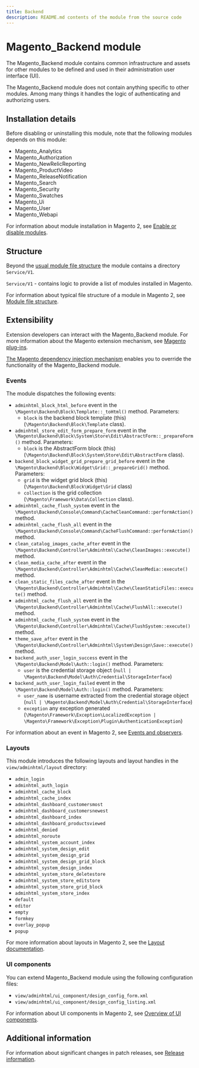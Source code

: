 ```yaml
---
title: Backend
description: README.md contents of the module from the source code
---
```


# Magento_Backend module

The Magento_Backend module contains common infrastructure and assets for other modules to be defined and used in their
administration user interface (UI).

The Magento_Backend module does not contain anything specific to other modules. Among many things it handles the logic of authenticating and authorizing users.

## Installation details

Before disabling or uninstalling this module, note that the following modules depends on this module:

- Magento_Analytics
- Magento_Authorization
- Magento_NewRelicReporting
- Magento_ProductVideo
- Magento_ReleaseNotification
- Magento_Search
- Magento_Security
- Magento_Swatches
- Magento_Ui
- Magento_User
- Magento_Webapi

For information about module installation in Magento 2, see [Enable or disable modules](https://devdocs.magento.com/guides/v2.4/install-gde/install/cli/install-cli-subcommands-enable.html).

## Structure

Beyond the [usual module file structure](https://devdocs.magento.com/guides/v2.4/architecture/archi_perspectives/components/modules/mod_intro.html) the module contains a directory `Service/V1`.

`Service/V1` - contains logic to provide a list of modules installed in Magento.

For information about typical file structure of a module in Magento 2, see [Module file structure](https://devdocs.magento.com/guides/v2.4/extension-dev-guide/build/module-file-structure.html#module-file-structure).

## Extensibility

Extension developers can interact with the Magento_Backend module. For more information about the Magento extension mechanism, see [Magento plug-ins](https://devdocs.magento.com/guides/v2.4/extension-dev-guide/plugins.html).

[The Magento dependency injection mechanism](https://devdocs.magento.com/guides/v2.4/extension-dev-guide/depend-inj.html) enables you to override the functionality of the Magento_Backend module.

### Events

The module dispatches the following events:

- `adminhtml_block_html_before` event in the `\Magento\Backend\Block\Template::_toHtml()` method. Parameters:
  - `block` is the backend block template (this) (`\Magento\Backend\Block\Template` class).
- `adminhtml_store_edit_form_prepare_form` event in the `\Magento\Backend\Block\System\Store\Edit\AbstractForm::_prepareForm()` method. Parameters:
  - `block` is the AbstractForm block (this) (`\Magento\Backend\Block\System\Store\Edit\AbstractForm` class).
- `backend_block_widget_grid_prepare_grid_before` event in the `\Magento\Backend\Block\Widget\Grid::_prepareGrid()` method. Parameters:
  - `grid` is the widget grid block (this) (`\Magento\Backend\Block\Widget\Grid` class)
  - `collection` is the grid collection (`\Magento\Framework\Data\Collection` class).
- `adminhtml_cache_flush_system` event in the `\Magento\Backend\Console\Command\CacheCleanCommand::performAction()` method.
- `adminhtml_cache_flush_all` event in the `\Magento\Backend\Console\Command\CacheFlushCommand::performAction()` method.
- `clean_catalog_images_cache_after` event in the `\Magento\Backend\Controller\Adminhtml\Cache\CleanImages::execute()` method.
- `clean_media_cache_after` event in the `\Magento\Backend\Controller\Adminhtml\Cache\CleanMedia::execute()` method.
- `clean_static_files_cache_after` event in the `\Magento\Backend\Controller\Adminhtml\Cache\CleanStaticFiles::execute()` method.
- `adminhtml_cache_flush_all` event in the `\Magento\Backend\Controller\Adminhtml\Cache\FlushAll::execute()` method.
- `adminhtml_cache_flush_system` event in the `\Magento\Backend\Controller\Adminhtml\Cache\FlushSystem::execute()` method.
- `theme_save_after` event in the `\Magento\Backend\Controller\Adminhtml\System\Design\Save::execute()` method.
- `backend_auth_user_login_success` event in the `\Magento\Backend\Model\Auth::login()` method. Parameters:
  - `user` is the credential storage object (`null | \Magento\Backend\Model\Auth\Credential\StorageInterface`)
- `backend_auth_user_login_failed` event in the `\Magento\Backend\Model\Auth::login()` method. Parameters:
  - `user_name` is username extracted from the credential storage object (`null | \Magento\Backend\Model\Auth\Credential\StorageInterface`)
  - `exception` any exception generated (`\Magento\Framework\Exception\LocalizedException | \Magento\Framework\Exception\Plugin\AuthenticationException`)

For information about an event in Magento 2, see [Events and observers](https://devdocs.magento.com/guides/v2.4/extension-dev-guide/events-and-observers.html#events).

### Layouts

This module introduces the following layouts and layout handles in the `view/adminhtml/layout` directory:

- `admin_login`
- `adminhtml_auth_login`
- `adminhtml_cache_block`
- `adminhtml_cache_index`
- `adminhtml_dashboard_customersmost`
- `adminhtml_dashboard_customersnewest`
- `adminhtml_dashboard_index`
- `adminhtml_dashboard_productsviewed`
- `adminhtml_denied`
- `adminhtml_noroute`
- `adminhtml_system_account_index`
- `adminhtml_system_design_edit`
- `adminhtml_system_design_grid`
- `adminhtml_system_design_grid_block`
- `adminhtml_system_design_index`
- `adminhtml_system_store_deletestore`
- `adminhtml_system_store_editstore`
- `adminhtml_system_store_grid_block`
- `adminhtml_system_store_index`
- `default`
- `editor`
- `empty`
- `formkey`
- `overlay_popup`
- `popup`

For more information about layouts in Magento 2, see the [Layout documentation](https://devdocs.magento.com/guides/v2.4/frontend-dev-guide/layouts/layout-overview.html).

### UI components

You can extend Magento_Backend module using the following configuration files:

- `view/adminhtml/ui_component/design_config_form.xml`
- `view/adminhtml/ui_component/design_config_listing.xml`

For information about UI components in Magento 2, see [Overview of UI components](https://devdocs.magento.com/guides/v2.4/ui_comp_guide/bk-ui_comps.html).

## Additional information

For information about significant changes in patch releases, see [Release information](https://devdocs.magento.com/guides/v2.4/release-notes/bk-release-notes.html).
